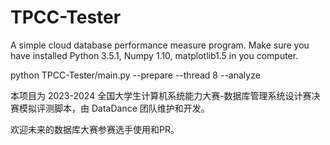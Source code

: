 # TPCC-Tester

A simple cloud database performance measure program.
Make sure you have installed Python 3.5.1, Numpy 1.10, matplotlib1.5 in you computer.

python TPCC-Tester/main.py --prepare --thread 8 --analyze

本项目为 2023-2024 全国大学生计算机系统能力大赛-数据库管理系统设计赛决赛模拟评测脚本，由 DataDance 团队维护和开发。

欢迎未来的数据库大赛参赛选手使用和PR。
